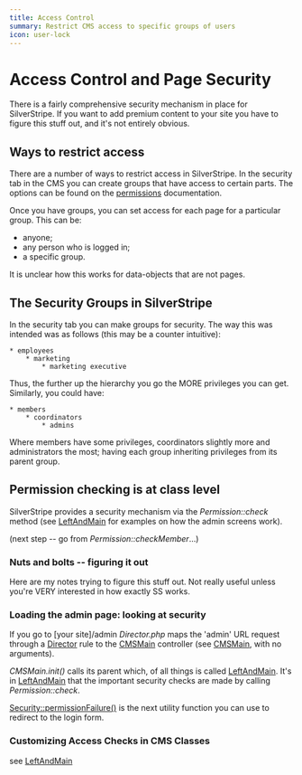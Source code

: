 ```yaml
---
title: Access Control
summary: Restrict CMS access to specific groups of users
icon: user-lock
---
```

# Access Control and Page Security

There is a fairly comprehensive security mechanism in place for SilverStripe. If you want to add premium content to your
site you have to figure this stuff out, and it's not entirely obvious. 

## Ways to restrict access

There are a number of ways to restrict access in SilverStripe.  In the security tab in the CMS you can create groups
that have access to certain parts.  The options can be found on the [permissions](/developer_guides/security/permissions) documentation. 

Once you have groups, you can set access for each page for a particular group.  This can be:
* anyone;
* any person who is logged in;
* a specific group.

It is unclear how this works for data-objects that are not pages.

## The Security Groups in SilverStripe

In the security tab you can make groups for security.  The way this was intended was as follows (this may be a counter
intuitive):

	* employees
		* marketing
			* marketing executive

Thus, the further up the hierarchy you go the MORE privileges you can get.  Similarly, you could have:

	* members
		* coordinators
			* admins

Where members have some privileges, coordinators slightly more and administrators the most; having each group inheriting
privileges from its parent group.     

## Permission checking is at class level

SilverStripe provides a security mechanism via the *Permission::check* method (see [LeftAndMain](api:SilverStripe\Admin\LeftAndMain) for examples on how
the admin screens work).

(next step -- go from *Permission::checkMember*...)

### Nuts and bolts -- figuring it out

Here are my notes trying to figure this stuff out. Not really useful unless you're VERY interested in how exactly SS
works.


### Loading the admin page: looking at security

If you go to [your site]/admin *Director.php* maps the 'admin' URL request through a [Director](api:SilverStripe\Control\Director) rule to the
[CMSMain](api:SilverStripe\CMS\Controllers\CMSMain) controller (see [CMSMain](api:SilverStripe\CMS\Controllers\CMSMain), with no arguments). 

*CMSMain.init()* calls its parent which, of all things is called [LeftAndMain](api:SilverStripe\Admin\LeftAndMain). It's in [LeftAndMain](api:SilverStripe\Admin\LeftAndMain) that the
important security checks are made by calling *Permission::check*. 

[Security::permissionFailure()](api:SilverStripe\Security\Security::permissionFailure()) is the next utility function you can use to redirect to the login form. 

### Customizing Access Checks in CMS Classes

see [LeftAndMain](api:SilverStripe\Admin\LeftAndMain)
